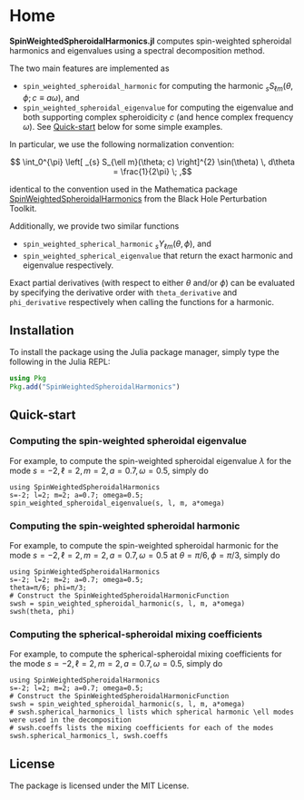 # Home

**SpinWeightedSpheroidalHarmonics.jl** computes spin-weighted spheroidal harmonics and eigenvalues using a spectral decomposition method.

The two main features are implemented as
- `spin_weighted_spheroidal_harmonic` for computing the harmonic ${}_{s} S_{\ell m}(\theta, \phi; c \equiv a \omega)$, and
- `spin_weighted_spheroidal_eigenvalue` for computing the eigenvalue
and both supporting complex spheroidicity $c$ (and hence complex frequency $\omega$). See [Quick-start](@ref) below for some simple examples.

In particular, we use the following normalization convention:
```math
    \int_0^{\pi} \left[ _{s} S_{\ell m}(\theta; c) \right]^{2} \sin(\theta) \, d\theta = \frac{1}{2\pi} \; ,
```
identical to the convention used in the Mathematica package [SpinWeightedSpheroidalHarmonics](https://bhptoolkit.org/SpinWeightedSpheroidalHarmonics/) from the Black Hole Perturbation Toolkit.

Additionally, we provide two similar functions
- `spin_weighted_spherical_harmonic` ${}_{s} Y_{\ell m}(\theta, \phi)$, and
- `spin_weighted_spherical_eigenvalue`
that return the exact harmonic and eigenvalue respectively.

Exact partial derivatives (with respect to either $\theta$ and/or $\phi$) can be evaluated by specifying the derivative order with `theta_derivative` and `phi_derivative` respectively when calling the functions for a harmonic.

## Installation
To install the package using the Julia package manager, simply type the following in the Julia REPL:
```julia
using Pkg
Pkg.add("SpinWeightedSpheroidalHarmonics")
```

## Quick-start
### Computing the spin-weighted spheroidal eigenvalue
For example, to compute the spin-weighted spheroidal eigenvalue $\lambda$ for the mode $s = -2, \ell = 2, m = 2, a = 0.7, \omega = 0.5$, simply do
```@repl
using SpinWeightedSpheroidalHarmonics
s=-2; l=2; m=2; a=0.7; omega=0.5;
spin_weighted_spheroidal_eigenvalue(s, l, m, a*omega)
```

### Computing the spin-weighted spheroidal harmonic
For example, to compute the spin-weighted spheroidal harmonic for the mode $s = -2, \ell = 2, m = 2, a = 0.7, \omega = 0.5$ at $\theta = \pi/6, \phi = \pi/3$, simply do
```@repl
using SpinWeightedSpheroidalHarmonics
s=-2; l=2; m=2; a=0.7; omega=0.5;
theta=π/6; phi=π/3;
# Construct the SpinWeightedSpheroidalHarmonicFunction
swsh = spin_weighted_spheroidal_harmonic(s, l, m, a*omega)
swsh(theta, phi)
```

### Computing the spherical-spheroidal mixing coefficients
For example, to compute the spherical-spheroidal mixing coefficients for the mode $s = -2, \ell = 2, m = 2, a = 0.7, \omega = 0.5$, simply do
```@repl
using SpinWeightedSpheroidalHarmonics
s=-2; l=2; m=2; a=0.7; omega=0.5;
# Construct the SpinWeightedSpheroidalHarmonicFunction
swsh = spin_weighted_spheroidal_harmonic(s, l, m, a*omega)
# swsh.spherical_harmonics_l lists which spherical harmonic \ell modes were used in the decomposition
# swsh.coeffs lists the mixing coefficients for each of the modes
swsh.spherical_harmonics_l, swsh.coeffs
```

## License
The package is licensed under the MIT License.
